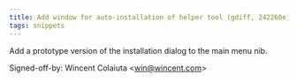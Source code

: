 ```yaml
---
title: Add window for auto-installation of helper tool (gdiff, 242260e)
tags: snippets
---
```


Add a prototype version of the installation dialog to the main menu nib.

Signed-off-by: Wincent Colaiuta &lt;win@wincent.com&gt;
